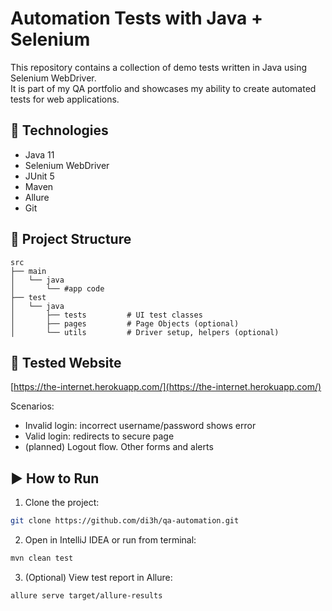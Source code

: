 # Automation Tests with Java + Selenium

This repository contains a collection of demo tests written in Java using Selenium WebDriver.  
It is part of my QA portfolio and showcases my ability to create automated tests for web applications.

## 📌 Technologies

- Java 11
- Selenium WebDriver
- JUnit 5
- Maven
- Allure
- Git

## 📁 Project Structure

```
src
├── main
│   └── java
│       └── #app code
├── test
│   └── java
│       ├── tests         # UI test classes
│       ├── pages         # Page Objects (optional)
│       └── utils         # Driver setup, helpers (optional)
```

## 🧪 Tested Website

[https://the-internet.herokuapp.com/](https://the-internet.herokuapp.com/)

Scenarios:
- Invalid login: incorrect username/password shows error
- Valid login: redirects to secure page
- (planned) Logout flow. Other forms and alerts

## ▶️ How to Run

1. Clone the project:
```bash
git clone https://github.com/di3h/qa-automation.git
```
2. Open in IntelliJ IDEA or run from terminal:
```bash
mvn clean test
```
3. (Optional) View test report in Allure:
```bash
allure serve target/allure-results
```
